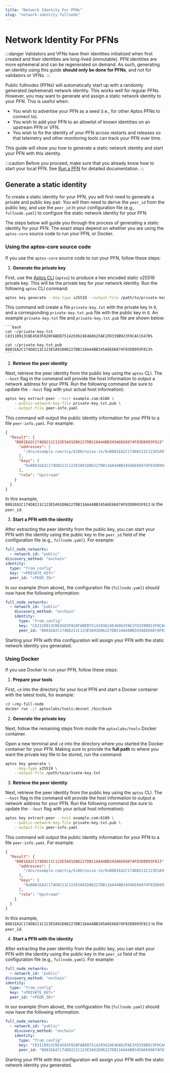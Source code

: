 ```yaml
---
title: "Network Identity For PFNs"
slug: "network-identity-fullnode"
---
```


# Network Identity For PFNs

:::danger
Validators and VFNs have their identities initialized when first created and their identities are long-lived (immutable).
PFN identities are more ephemeral and can be regenerated on demand. As such, generating an identity using this
guide **should only be done for PFNs**, and not for validators or VFNs.
:::

Public fullnodes (PFNs) will automatically start up with a randomly generated (ephemeral) network identity. This works well for
regular PFNs. However, you may want to generate and assign a static network identity to your PFN. This is useful when:

- You wish to advertise your PFN as a seed (i.e., for other Aptos PFNs to connect to).
- You wish to add your PFN to an allowlist of known identities on an upstream PFN or VFN.
- You wish to fix the identity of your PFN across restarts and releases so that telemetry and other monitoring tools can track your PFN over time.

This guide will show you how to generate a static network identity and start your PFN with this identity.

:::caution
Before you proceed, make sure that you already know how to start your local PFN. See [Run a PFN](./index.md) for detailed documentation.
:::

## Generate a static identity

To create a static identity for your PFN, you will first need to generate a private and public key pair. You will then
need to derive the `peer_id` from the public key, and use the `peer_id` in your configuration file
(e.g., `fullnode.yaml`) to configure the static network identity for your PFN.

The steps below will guide you through the process of generating a static identity for your PFN. The exact steps depend
on whether you are using the `aptos-core` source code to run your PFN, or Docker.

### Using the aptos-core source code

If you use the `aptos-core` source code to run your PFN, follow these steps:

1. **Generate the private key**

First, use the [Aptos CLI](../../tools/aptos-cli/use-cli/use-aptos-cli.md) (`aptos`) to produce a hex encoded static
x25519 private key. This will be the private key for your network identity. Run the following `aptos` CLI command:

```bash
aptos key generate --key-type x25519 --output-file /path/to/private-key.txt
```

This command will create a file `private-key.txt` with the private key in it, and a corresponding
`private-key.txt.pub` file with the public key in it. An example `private-key.txt` file and
`private-key.txt.pub` file are shown below:

    ```bash
    cat ~/private-key.txt
    C83110913CBE4583F820FABEB7514293624E46862FAE1FD339B923F0CACC647D%

    cat ~/private-key.txt.pub
    B881EA2C174D8211C123E5A91D86227DB116A44BB345A6E66874F83D8993F813%
    ```

2. **Retrieve the peer identity**

Next, retrieve the peer identity from the public key using the `aptos` CLI. The `--host` flag in
the command will provide the host information to output a network address for your PFN. Run the following command
(be sure to update the `--host` flag with your actual host information):

```bash
aptos key extract-peer --host example.com:6180 \
    --public-network-key-file private-key.txt.pub \
    --output-file peer-info.yaml
```

This command will output the public identity information for your PFN to a file `peer-info.yaml`. For example:

```json
{
  "Result": {
    "B881EA2C174D8211C123E5A91D86227DB116A44BB345A6E66874F83D8993F813": {
      "addresses": [
        "/dns/example.com/tcp/6180/noise-ik/0xB881EA2C174D8211C123E5A91D86227DB116A44BB345A6E66874F83D8993F813/handshake/0"
      ],
      "keys": [
        "0xB881EA2C174D8211C123E5A91D86227DB116A44BB345A6E66874F83D8993F813"
      ],
      "role": "Upstream"
    }
  }
}
```

In this example, `B881EA2C174D8211C123E5A91D86227DB116A44BB345A6E66874F83D8993F813` is the `peer_id`.

3. **Start a PFN with the identity**

After extracting the peer identity from the public key, you can start your PFN with the identity using the
public key in the `peer_id` field of the configuration file (e.g., `fullnode.yaml`). For example:

```yaml
full_node_networks:
  - network_id: "public"
discovery_method: "onchain"
identity:
  type: "from_config"
  key: "<PRIVATE_KEY>"
  peer_id: "<PEER_ID>"
```

In our example (from above), the configuration file (`fullnode.yaml`) should now have the following information:

```yaml
full_node_networks:
  - network_id: "public"
    discovery_method: "onchain"
    identity:
      type: "from_config"
      key: "C83110913CBE4583F820FABEB7514293624E46862FAE1FD339B923F0CACC647D"
      peer_id: "B881EA2C174D8211C123E5A91D86227DB116A44BB345A6E66874F83D8993F813"
```

Starting your PFN with this configuration will assign your PFN with the static network identity you generated.

### Using Docker

If you use Docker to run your PFN, follow these steps:

1. **Prepare your tools**

First, `cd` into the directory for your local PFN and start a Docker container with the latest tools, for example:

```bash
cd ~/my-full-node
docker run -it aptoslabs/tools:devnet /bin/bash
```

2. **Generate the private key**

Next, follow the remaining steps from inside the `aptoslabs/tools` Docker container.

Open a new terminal and `cd` into the directory where you started the Docker container for your PFN. Making
sure to provide the **full path** to where you want the private key file to be stored, run the command:

```bash
aptos key generate \
    --key-type x25519 \
    --output-file /path/to/private-key.txt
```

3. **Retrieve the peer identity**

Next, retrieve the peer identity from the public key using the `aptos` CLI. The `--host` flag in
the command will provide the host information to output a network address for your PFN. Run the following command
(be sure to update the `--host` flag with your actual host information):

```bash
aptos key extract-peer --host example.com:6180 \
    --public-network-key-file private-key.txt.pub \
    --output-file peer-info.yaml
```

This command will output the public identity information for your PFN to a file `peer-info.yaml`. For example:

```json
{
  "Result": {
    "B881EA2C174D8211C123E5A91D86227DB116A44BB345A6E66874F83D8993F813": {
      "addresses": [
        "/dns/example.com/tcp/6180/noise-ik/0xB881EA2C174D8211C123E5A91D86227DB116A44BB345A6E66874F83D8993F813/handshake/0"
      ],
      "keys": [
        "0xB881EA2C174D8211C123E5A91D86227DB116A44BB345A6E66874F83D8993F813"
      ],
      "role": "Upstream"
    }
  }
}
```

In this example, `B881EA2C174D8211C123E5A91D86227DB116A44BB345A6E66874F83D8993F813` is the `peer_id`.

4. **Start a PFN with the identity**

After extracting the peer identity from the public key, you can start your PFN with the identity using the
public key in the `peer_id` field of the configuration file (e.g., `fullnode.yaml`). For example:

```yaml
full_node_networks:
  - network_id: "public"
discovery_method: "onchain"
identity:
  type: "from_config"
  key: "<PRIVATE_KEY>"
  peer_id: "<PEER_ID>"
```

In our example (from above), the configuration file (`fullnode.yaml`) should now have the following information:

```yaml
full_node_networks:
  - network_id: "public"
    discovery_method: "onchain"
    identity:
      type: "from_config"
      key: "C83110913CBE4583F820FABEB7514293624E46862FAE1FD339B923F0CACC647D"
      peer_id: "B881EA2C174D8211C123E5A91D86227DB116A44BB345A6E66874F83D8993F813"
```

Starting your PFN with this configuration will assign your PFN with the static network identity you generated.
